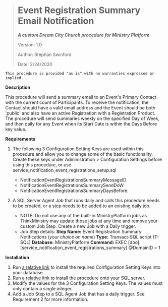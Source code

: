 > # Event Registration Summary Email Notification
> ***A custom Dream City Church procedure for Ministry Platform***
>
> Version: 1.0
>
> Author: Stephan Swinford
>
> Date: 2/24/2020

`This procedure is provided "as is" with no warranties expressed or implied.`

**Description**

This procedure will send a summary email to an Event's Primary Contact with the current count of Participants. To receive the notification, the Contact should have a valid email address and the Event should be both 'public' and also have an active Registration with a Registration Product. The procedure will send summaries weekly on the specified Day of Week, and then daily for any Event when its Start Date is within the Days Before key value.

**Requirements**

 1. The following 3 Configuration Setting Keys are used within this procedure and allow you to change some of the basic functionality. Create these keys under Administration > Configuration Settings before using this procedure, or use service_notification_event_registrations_setup.sql
    * NotificationEventRegistrationsSummaryMessageID
    * NotificationEventRegistrationsSummarySendDoW
    * NotificationEventRegistrationsSummaryDaysBefore.

2. A SQL Server Agent Job that runs daily and calls this procedure needs to be created, or a step needs to be added to an existing daily job.
    * NOTE: Do not use any of the built-in MinistryPlatform jobs as ThinkMinistry may update those jobs at any time and remove your custom Job Step. Create a new Job with a Daily trigger.
    * Job Step details:
      **Step Name:** Event Registration Summary Notifications (*your choice on name*)
      **Type:** Transact-SQL script (T-SQL)
      **Database:** MinistryPlatform
      **Command:** EXEC [dbo].[service_notification_event_registrations_summary] @DomainID = 1
      
**Installation**
1. Run [a relative link](event_registration_summary_email_setup.sql) to install the required Configuration Setting Keys into your database.
2. Run [a relative link](service_notification_event_registrations_summary.sql) to install the procedure onto your SQL server.
3. Modify the values for the 3 Configuration Setting Keys. The values must only contain a single integer.
4. Add a Job Step to a SQL Agent Job that has a daily trigger. See Requirement 2 for more information.
